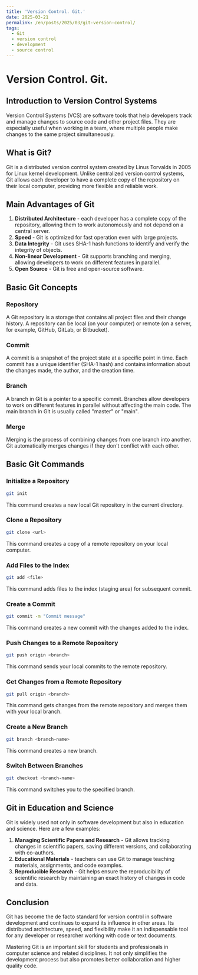 ```yaml
---
title: 'Version Control. Git.'
date: 2025-03-21
permalink: /en/posts/2025/03/git-version-control/
tags:
  - Git
  - version control
  - development
  - source control
---
```


# Version Control. Git.

## Introduction to Version Control Systems

Version Control Systems (VCS) are software tools that help developers track and manage changes to source code and other project files. They are especially useful when working in a team, where multiple people make changes to the same project simultaneously.

## What is Git?

Git is a distributed version control system created by Linus Torvalds in 2005 for Linux kernel development. Unlike centralized version control systems, Git allows each developer to have a complete copy of the repository on their local computer, providing more flexible and reliable work.

## Main Advantages of Git

1. **Distributed Architecture** - each developer has a complete copy of the repository, allowing them to work autonomously and not depend on a central server.
2. **Speed** - Git is optimized for fast operation even with large projects.
3. **Data Integrity** - Git uses SHA-1 hash functions to identify and verify the integrity of objects.
4. **Non-linear Development** - Git supports branching and merging, allowing developers to work on different features in parallel.
5. **Open Source** - Git is free and open-source software.

## Basic Git Concepts

### Repository

A Git repository is a storage that contains all project files and their change history. A repository can be local (on your computer) or remote (on a server, for example, GitHub, GitLab, or Bitbucket).

### Commit

A commit is a snapshot of the project state at a specific point in time. Each commit has a unique identifier (SHA-1 hash) and contains information about the changes made, the author, and the creation time.

### Branch

A branch in Git is a pointer to a specific commit. Branches allow developers to work on different features in parallel without affecting the main code. The main branch in Git is usually called "master" or "main".

### Merge

Merging is the process of combining changes from one branch into another. Git automatically merges changes if they don't conflict with each other.

## Basic Git Commands

### Initialize a Repository

```bash
git init
```

This command creates a new local Git repository in the current directory.

### Clone a Repository

```bash
git clone <url>
```

This command creates a copy of a remote repository on your local computer.

### Add Files to the Index

```bash
git add <file>
```

This command adds files to the index (staging area) for subsequent commit.

### Create a Commit

```bash
git commit -m "Commit message"
```

This command creates a new commit with the changes added to the index.

### Push Changes to a Remote Repository

```bash
git push origin <branch>
```

This command sends your local commits to the remote repository.

### Get Changes from a Remote Repository

```bash
git pull origin <branch>
```

This command gets changes from the remote repository and merges them with your local branch.

### Create a New Branch

```bash
git branch <branch-name>
```

This command creates a new branch.

### Switch Between Branches

```bash
git checkout <branch-name>
```

This command switches you to the specified branch.

## Git in Education and Science

Git is widely used not only in software development but also in education and science. Here are a few examples:

1. **Managing Scientific Papers and Research** - Git allows tracking changes in scientific papers, saving different versions, and collaborating with co-authors.
2. **Educational Materials** - teachers can use Git to manage teaching materials, assignments, and code examples.
3. **Reproducible Research** - Git helps ensure the reproducibility of scientific research by maintaining an exact history of changes in code and data.

## Conclusion

Git has become the de facto standard for version control in software development and continues to expand its influence in other areas. Its distributed architecture, speed, and flexibility make it an indispensable tool for any developer or researcher working with code or text documents.

Mastering Git is an important skill for students and professionals in computer science and related disciplines. It not only simplifies the development process but also promotes better collaboration and higher quality code.
